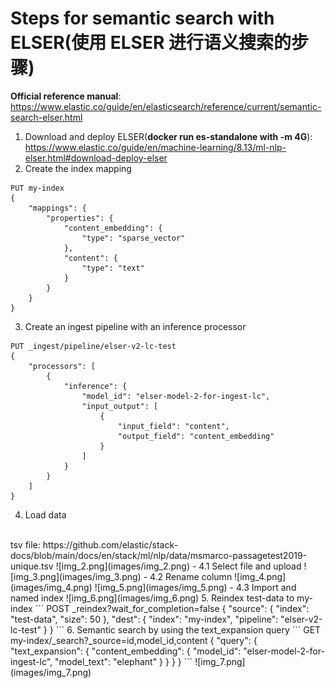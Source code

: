 # Steps for semantic search with ELSER(使用 ELSER 进行语义搜索的步骤)
**Official reference manual**: https://www.elastic.co/guide/en/elasticsearch/reference/current/semantic-search-elser.html

1. Download and deploy ELSER(**docker run es-standalone with -m 4G**): https://www.elastic.co/guide/en/machine-learning/8.13/ml-nlp-elser.html#download-deploy-elser
2. Create the index mapping
```
PUT my-index
{
    "mappings": {
        "properties": {
            "content_embedding": {
                "type": "sparse_vector"
            },
            "content": {
                "type": "text"
            }
        }
    }
}
```
3. Create an ingest pipeline with an inference processor
```
PUT _ingest/pipeline/elser-v2-lc-test
{
    "processors": [
        {
            "inference": {
                "model_id": "elser-model-2-for-ingest-lc",
                "input_output": [
                    {
                        "input_field": "content",
                        "output_field": "content_embedding"
                    }
                ]
            }
        }
    ]
}
```
4. Load data
<br />
tsv file: https://github.com/elastic/stack-docs/blob/main/docs/en/stack/ml/nlp/data/msmarco-passagetest2019-unique.tsv
![img_2.png](images/img_2.png)
- 4.1 Select file and upload
![img_3.png](images/img_3.png)
- 4.2 Rename column
![img_4.png](images/img_4.png)
![img_5.png](images/img_5.png)
- 4.3 Import and named index
![img_6.png](images/img_6.png)
5. Reindex test-data to my-index
```
POST _reindex?wait_for_completion=false
{
    "source": {
        "index": "test-data",
        "size": 50
    },
    "dest": {
        "index": "my-index",
        "pipeline": "elser-v2-lc-test"
    }
}
```
6. Semantic search by using the text_expansion query
```
GET my-index/_search?_source=id,model_id,content
{
    "query": {
        "text_expansion": {
            "content_embedding": {
                "model_id": "elser-model-2-for-ingest-lc",
                "model_text": "elephant"
            }
        }
    }
}
```
![img_7.png](images/img_7.png)
